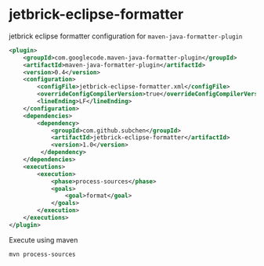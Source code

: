 jetbrick-eclipse-formatter
=================================

jetbrick eclipse formatter configuration for `maven-java-formatter-plugin`

```xml
<plugin>
    <groupId>com.googlecode.maven-java-formatter-plugin</groupId>
    <artifactId>maven-java-formatter-plugin</artifactId>
    <version>0.4</version>
    <configuration>
        <configFile>jetbrick-eclipse-formatter.xml</configFile>
        <overrideConfigCompilerVersion>true</overrideConfigCompilerVersion>
        <lineEnding>LF</lineEnding>
    </configuration>
    <dependencies>
        <dependency>
            <groupId>com.github.subchen</groupId>
            <artifactId>jetbrick-eclipse-formatter</artifactId>
            <version>1.0</version>
         </dependency>
    </dependencies>
    <executions>
        <execution>
            <phase>process-sources</phase>
            <goals>
                <goal>format</goal>
            </goals>
        </execution>
    </executions>
</plugin>
```

Execute using maven

```bash
mvn process-sources
```